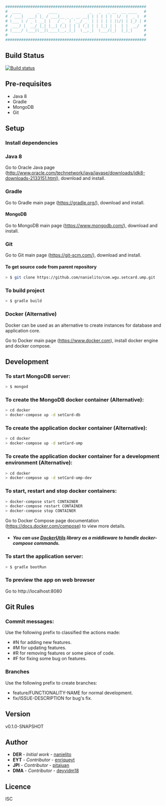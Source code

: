 ``` bash
##############################################################
#  ____       _    ____              _   _   _ __  __ ____   #
# / ___|  ___| |_ / ___|__ _ _ __ __| | | | | |  \/  |  _ \  #
# \___ \ / _ \ __| |   / _` | '__/ _` | | | | | |\/| | |_) | #
#  ___) |  __/ |_| |__| (_| | | | (_| | | |_| | |  | |  __/  #
# |____/ \___|\__|\____\__,_|_|  \__,_|  \___/|_|  |_|_|     #
#                                                            #
##############################################################
```

## Build Status
[![Build status](https://travis-ci.org/Nanielito/com.wgu.setcard.ump.svg?master)](https://travis-ci.org/Nanielito)

## Pre-requisites
* Java 8
* Gradle
* MongoDB
* Git 

## Setup

### Install dependencies

### Java 8
Go to Oracle Java page (http://www.oracle.com/technetwork/java/javase/downloads/jdk8-downloads-2133151.html), download and install.

### Gradle
Go to Gradle main page (https://gradle.org/), download and install.

#### MongoDB
Go to MongoDB main page (https://www.mongodb.com/), download and install.

### Git
Go to Git main page (https://git-scm.com/), download and install.

#### To get source code from parent repository
``` bash
> $ git clone https://github.com/nanielito/com.wgu.setcard.ump.git
```

### To build project
``` bash
> $ gradle build
```

### Docker (Alternative)
Docker can be used as an alternative to create instances for database and application core.

Go to Docker main page (https://www.docker.com), install docker engine and docker compose. 

## Development

### To start MongoDB server:         
``` bash
> $ mongod
```

### To create the MongoDB docker container (Alternative):
``` bash
> cd docker
> docker-compose up -d setCard-db
```

### To create the application docker container (Alternative):
``` bash
> cd docker
> docker-compose up -d setCard-ump
```

### To create the application docker container for a development environment (Alternative):
``` bash
> cd docker
> docker-compose up -d setCard-ump-dev
```

### To start, restart and stop docker containers:
``` bash
> docker-compose start CONTAINER
> docker-compose restart CONTAINER
> docker-compose stop CONTAINER
```
Go to Docker Compose page documentation (https://docs.docker.com/compose) to view more details.

* ##### You can use [DockerUtils](https://nanielito.github.io/DockerUtils/) library as a middleware to handle docker-compose commands.

### To start the application server: 
``` bash
> $ gradle bootRun
```

### To preview the app on web browser
Go to http://localhost:8080

## Git Rules

### Commit messages:
Use the following prefix to classified the actions made:
* #N for adding new features.
* #M for updating features.
* #R for removing features or some piece of code.
* #F for fixing some bug on features.

### Branches
Use the following prefix to create branches:
* feature/FUNCTIONALITY-NAME for normal development.
* fix/ISSUE-DESCRIPTION for bug's fix.

## Version
v0.1.0-SNAPSHOT

## Author
* **DER** - *Initial work* - [nanielito](https://github.com/nanielito)
* **EYT** - *Contributor* - [enriqueyt](https://github.com/enriqueyt)
* **JPI** - *Contributor* - [pitajuan](https://github.com/pitajuan)
* **DMA** - *Contributor* - [deyvidm18](https://github.com/deyvidm18)

## Licence
ISC

